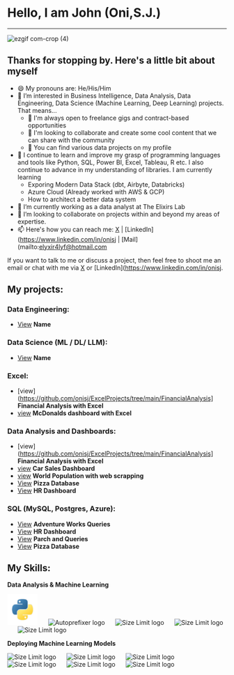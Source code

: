 # Hello, I am John (Oni,S.J.)
---

![ezgif com-crop (4)](onisj/243337644-bcd5d802-dc77-4994-86a6-f5ccb46cc145.)

## Thanks for stopping by. Here's a little bit about myself
- 😄 My pronouns are: He/His/Him
- 👀 I’m interested in Business Intelligence, Data Analysis, Data Engineering, Data Science (Machine Learning, Deep Learning) projects. That means...
   - 👯 I'm always open to freelance gigs and contract-based opportunities
   - 💬 I'm looking to collaborate and create some cool content that we can share with the community
   - 🤘 You can find various data projects on my profile
- 🌱 I continue to learn and improve my grasp of programming languages and tools like Python, SQL, Power BI, Excel, Tableau, R etc. I also continue to advance in my understanding of libraries. I am currently learning
   - Exporing Modern Data Stack (dbt, Airbyte, Databricks)
   - Azure Cloud (Already worked with AWS & GCP)
   - How to architect a better data system
- 🔭 I’m currently working as a data analyst at The Elixirs Lab
- 💞️ I’m looking to collaborate on projects within and beyond my areas of expertise.
- 📫 Here's how you can reach me: [X](https://twitter.com/elyxir) | [LinkedIn](https://www.linkedin.com/in/onisj | [Mail](mailto:elyxir4lyf@hotmail.com

If you want to talk to me or discuss a project, then feel free to shoot me an email or chat with me via [X](https://twitter.com/elyxir) or [LinkedIn](https://www.linkedin.com/in/onisj.


## My projects:

### Data Engineering:
- [View](xxx) **Name**


### Data Science (ML / DL/ LLM):
- [View](xxx) **Name**

### Excel:
- [view](https://github.com/onisj/ExcelProjects/tree/main/FinancialAnalysis] **Financial Analysis with Excel**
- [view](https://github.com/onisj/ExcelProjects/tree/main/Dashboards/McDonalds) **McDonalds dashboard with Excel**

  
### Data Analysis and Dashboards:
- [view](https://github.com/onisj/ExcelProjects/tree/main/FinancialAnalysis] **Financial Analysis with Excel**
- [view](https://github.com/onisj/PowerBI_Dashboards/tree/master/carSalesDashboard) **Car Sales Dashboard**
- [view](https://github.com/onisj/PowerBI_Dashboards/tree/master/worldPopulation_webScrapping_dashboard) **World Population with web scrapping**
- [View](https://github.com/onisj/SQLProjects/tree/main/PizzaDB) **Pizza Database**
- [View](https://github.com/onisj/SQLProjects/tree/main/HR_Dashboard/HR-Dashboard-MySQL-PowerBI) **HR Dashboard**

### SQL (MySQL, Postgres, Azure):
- [View](https://github.com/onisj/SQLProjects/tree/main/AdventureWorks_Queries) **Adventure Works Queries**
- [View](https://github.com/onisj/SQLProjects/tree/main/HR_Dashboard/HR-Dashboard-MySQL-PowerBI) **HR Dashboard**
- [View](https://github.com/onisj/SQLProjects/tree/main/ParchAndPosey) **Parch and  Queries**
- [View](https://github.com/onisj/SQLProjects/tree/main/PizzaDB) **Pizza Database**

## My Skills:

**Data Analysis & Machine Learning**

<a><img src="https://raw.githubusercontent.com/github/explore/80688e429a7d4ef2fca1e82350fe8e3517d3494d/topics/python/python.png" width="70" height="70" alt="PostCSS logo" /></a>&nbsp;&nbsp;&nbsp;&nbsp;&nbsp;
<a><img src="https://img.favpng.com/23/14/0/machine-learning-deep-learning-artificial-intelligence-supervised-learning-support-vector-machine-png-favpng-pk6kR3fbraDTCN1B9ijfqCV9K.jpg" width="70" height="70" alt="Autoprefixer logo" /></a>&nbsp;&nbsp;&nbsp;&nbsp;&nbsp;
<a><img src="https://analyticslearn.com/wp-content/uploads/2020/11/What-is-Exploratory-Data-Analysis.jpg" width="" height="70" alt="Size Limit logo" /></a>&nbsp;&nbsp;&nbsp;&nbsp;&nbsp;
<a><img src="https://upload.wikimedia.org/wikipedia/commons/thumb/3/34/Microsoft_Office_Excel_%282019%E2%80%93present%29.svg/1200px-Microsoft_Office_Excel_%282019%E2%80%93present%29.svg.png" width="70" height="70" alt="Size Limit logo" /></a>&nbsp;&nbsp;&nbsp;&nbsp;&nbsp;
<a><img src="https://www.alura.com.br/artigos/assets/power-bi/power-bi-logo.png" width="70" height="70" alt="Size Limit logo" /></a>&nbsp;&nbsp;&nbsp;&nbsp;&nbsp;

**Deploying Machine Learning Models**

<a><img src="https://www.vectorlogo.zone/logos/mysql/mysql-ar21.png" width="70" height="70" alt="Size Limit logo" /></a>&nbsp;&nbsp;&nbsp;&nbsp;&nbsp;
<a><img src="https://miro.medium.com/v2/resize:fit:640/0*zvhlCD9RXDA4qbX5" width="70" height="70" alt="Size Limit logo" /></a>&nbsp;&nbsp;&nbsp;&nbsp;&nbsp;
<a><img src="https://pbs.twimg.com/profile_images/1526964416834510848/Njy4Kh2q_400x400.jpg" width="70" height="70" alt="Size Limit logo" /></a>&nbsp;&nbsp;&nbsp;&nbsp;&nbsp;
<a><img src="https://cdn.analyticsvidhya.com/wp-content/uploads/2020/10/image4.jpg" width="70" height="70" alt="Size Limit logo" /></a>&nbsp;&nbsp;&nbsp;&nbsp;&nbsp;
<a><img src="https://www.docker.com/wp-content/uploads/2022/03/vertical-logo-monochromatic.png" width="70" height="70" alt="Size Limit logo" /></a>&nbsp;&nbsp;&nbsp;&nbsp;&nbsp;
<a><img src="https://i.pinimg.com/originals/52/2e/6b/522e6bc1a11d1726a35f81cbd979395f.jpg" width="70" height="70" alt="Size Limit logo" /></a>&nbsp;&nbsp;&nbsp;&nbsp;&nbsp;

<!---
onisj/onisj is a ✨ special ✨ repository because its `README.md` (this file) appears on your GitHub profile.
You can click the Preview link to take a look at your changes.
--->

<!-- - 🤘 Here are my Open Source contributions so far: I keep building projects and tutorials for my YouTube channel, here are some
  - [YouTube Analysis End-To-End Data Engineering Project using Python and AWS](https://github.com/darshilparmar/dataengineering-youtube-analysis-project)
  - [Twitter Data Pipeline using Airflow](https://github.com/darshilparmar/twitter-airflow-data-engineering-project)
  - [Stock Market Real-Time Data Processing Using Kafka](https://github.com/darshilparmar/stock-market-kafka-data-engineering-project)
- 📝 Here are my most recent blogs:
   - Medium
     - [SQL Functions I Use as Data Engineer](https://medium.com/@darshilp/sql-functions-i-use-as-data-engineer-1a1157b11cb4)
     - [7 End-To-End Data Engineering Projects for FREE](https://medium.com/@darshilp/7-end-to-end-data-engineering-projects-for-free-bf9e86d7bfe0)
     - [MY JOURNEY INTO DATA ENGINEERING](https://medium.com/@darshilp/my-journey-into-data-engineering-2f5a9648d0cd)
- My Certifications and Courses
  - [AWS Certified Solutions Architect – Associate](https://www.credly.com/badges/57774a7f-8f46-4896-8b85-0d882385dd8a/public_url)
  - [Data Engineering, Big Data, and Machine Learning on GCP](https://coursera.org/share/1e743b93580fa6bc549063589a0f67a4)
  - [Deep Learning Specialization](https://www.coursera.org/account/accomplishments/specialization/certificate/5XV682V6U5DQ)
  - [Machine Learning by Andrew Ng](https://www.coursera.org/account/accomplishments/certificate/FWZYWR93ZGMA)
  - [Data Science Professional Certificate](https://www.credly.com/badges/eaf89631-0357-4fd9-b967-c72266b49ba0/public_url) -->
  

  
